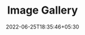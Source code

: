 ---
title: "Image Gallery"
date: 2022-06-25T18:35:46+05:30
draft: false
description: "My gallery"
layout: "gallery"
images:
 - src: /images/cat.jpg
 - src: /images/a1.jpeg
 - src: /images/a2.jpeg
 - src: /images/a3.jpeg
 - src: /images/a4.jpeg
 - src: /images/a5.jpeg
 - src: /images/a6.jpeg
 - src: /images/a7.jpeg
 - src: /images/a8.jpeg
  
---